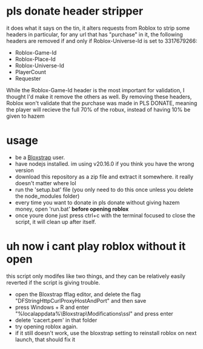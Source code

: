 # pls donate header stripper
it does what it says on the tin, it alters requests from Roblox to strip some headers
in particular, for any url that has "purchase" in it, the following headers are removed
if and only if Roblox-Universe-Id is set to 3317679266:
- Roblox-Game-Id
- Roblox-Place-Id
- Roblox-Universe-Id
- PlayerCount
- Requester

While the Roblox-Game-Id header is the most important for validation, I thought I'd make it
remove the others as well. By removing these headers, Roblox won't validate that the purchase
was made in PLS DONATE, meaning the player will recieve the full 70% of the robux, instead of
having 10% be given to hazem

# usage
- be a [Bloxstrap](https://github.com/bloxstraplabs/bloxstrap) user.
- have nodejs installed. im using v20.16.0 if you think you have the wrong version
- download this repository as a zip file and extract it somewhere. it really doesn't matter where lol
- run the 'setup.bat' file (you only need to do this once unless you delete the node_modules folder)
- every time you want to donate in pls donate without giving hazem money, open 'run.bat' **before opening roblox**
- once youre done just press ctrl+c with the terminal focused to close the script, it will clean up after itself.

# uh now i cant play roblox without it open
this script only modifes like two things, and they can be relatively easily reverted if the script is giving trouble.
- open the Bloxstrap fflag editor, and delete the flag "DFStringHttpCurlProxyHostAndPort" and then save
- press Windows + R and enter "%localappdata%\Bloxstrap\Modifications\ssl" and press enter
- delete 'cacert.pem' in that folder
- try opening roblox again. 
- if it still doesn't work, use the bloxstrap setting to reinstall roblox on next launch, that should fix it